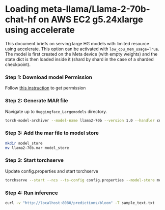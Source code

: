 # Loading meta-llama/Llama-2-70b-chat-hf on AWS EC2 g5.24xlarge using accelerate

This document briefs on serving large HG models with limited resource using accelerate. This option can be activated with `low_cpu_mem_usage=True`. The model is first created on the Meta device (with empty weights) and the state dict is then loaded inside it (shard by shard in the case of a sharded checkpoint).

### Step 1: Download model Permission

Follow [this instruction](https://huggingface.co/meta-llama/Llama-2-70b-chat-hf) to get permission

### Step 2: Generate MAR file

Navigate up to `Huggingface_Largemodels` directory.

```bash
torch-model-archiver --model-name llama2-70b --version 1.0 --handler custom_handler.py --config-file model-config.yaml -r requirements.txt
```

### Step 3: Add the mar file to model store

```bash
mkdir model_store
mv llama2-70b.mar model_store
```

### Step 3: Start torchserve

Update config.properties and start torchserve

```bash
torchserve --start --ncs --ts-config config.properties --model-store model_store --models llama2-70b.mar
```

### Step 4: Run inference

```bash
curl -v "http://localhost:8080/predictions/bloom" -T sample_text.txt
```
